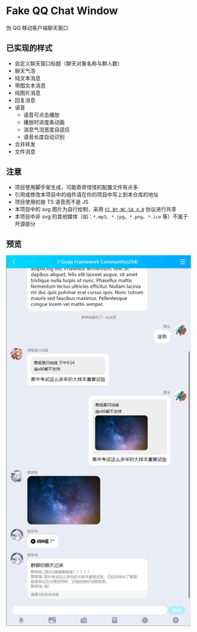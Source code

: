 # Fake QQ Chat Window

伪 QQ 移动客户端聊天窗口

## 已实现的样式

- 自定义聊天窗口标题（聊天对象名称与群人数）
- 聊天气泡
- 纯文本消息
- 带图文本消息
- 纯图片消息
- 回复消息
- 语音
  - 语音可点击播放
  - 播放时进度条动画
  - 消息气泡宽度自适应
  - 语音长度自动识别
- 合并转发
- 文件消息

## 注意

- 项目使用脚手架生成，可能奇奇怪怪的配置文件有点多
- 引用或修改本项目中的组件请在你的项目中写上到本仓库的地址
- 项目使用的是 TS 语音而不是 JS
- 本项目中的 svg 图片为自行绘制，采用 [`CC BY-NC-SA 4.0`](https://creativecommons.org/licenses/by-nc-sa/4.0/deed.zh) 协议进行共享
- 本项目中非 svg 的其他媒体（如：`*.mp3`、`*.jpg`、`*.png`、`*.ico` 等）不属于开源部分

## 预览

![预览](./preview.png)
